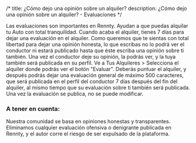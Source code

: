 /*title: ¿Cómo dejo una opinión sobre un alquiler?description: ¿Cómo dejo una opinión sobre un alquiler? - Evaluaciones*/Las evaluaciones son importantes en Rennty. Ayudan a que puedas alquilar tu Auto con total tranquilidad.Cuando acaba el alquiler, tienes 7 días para dejar una evaluación en el alquiler. Como queremos que te sientas con total libertad para dejar una opinión honesta, lo que escribas no lo podrá ver el conductor ni estará publicado hasta que éste escriba una opinión sobre ti también. Una vez el conductor deje su opinión, la podrás ver, y la tuya también será publicada en su perfil.Ve a Tus Alquileres > Selecciona el alquiler donde podrás ver el botón "Evaluar". Deberás puntuar el alquiler, y después podrás dejar una evaluación general de máximo 500 caracteres, que será publicada en el perfil del conductor 7 días después del fin del alquiler, al mismo tiempo que su evaluación sobre ti también será publicada. Una vez la evaluación se publica, no se puede modificar.### A tener en cuenta:Nuestra comunidad se basa en opiniones honestas y transparentes. Eliminamos cualquier evaluación ofensiva o denigrante publicada en Rennty, y el autor corre el riesgo de ser expulsado de la plataforma.